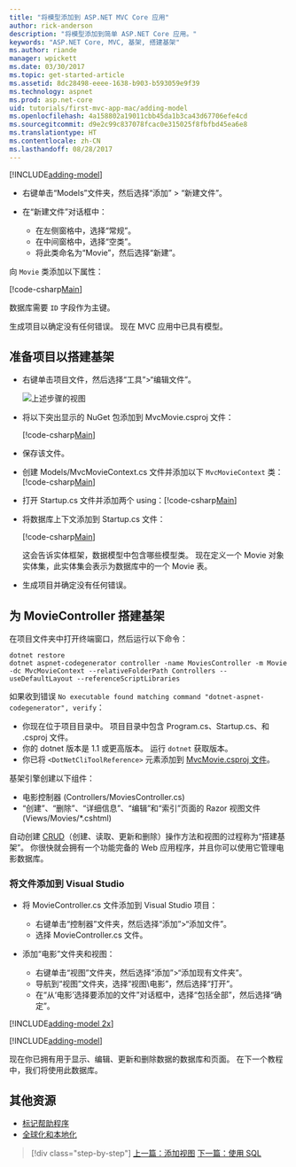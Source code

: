 ```yaml
---
title: "将模型添加到 ASP.NET MVC Core 应用"
author: rick-anderson
description: "将模型添加到简单 ASP.NET Core 应用。"
keywords: "ASP.NET Core, MVC, 基架, 搭建基架"
ms.author: riande
manager: wpickett
ms.date: 03/30/2017
ms.topic: get-started-article
ms.assetid: 8dc28498-eeee-1638-b903-b593059e9f39
ms.technology: aspnet
ms.prod: asp.net-core
uid: tutorials/first-mvc-app-mac/adding-model
ms.openlocfilehash: 4a158802a19011cbb45da1b3ca43d67706efe4cd
ms.sourcegitcommit: d9e2c99c837078fcac0e315025f8fbfbd45ea6e8
ms.translationtype: HT
ms.contentlocale: zh-CN
ms.lasthandoff: 08/28/2017
---
```

[!INCLUDE[adding-model](../../includes/mvc-intro/adding-model1.md)]

* 右键单击“Models”文件夹，然后选择“添加” > “新建文件”。 
* 在“新建文件”对话框中：

  * 在左侧窗格中，选择“常规”。
  * 在中间窗格中，选择“空类”。
  * 将此类命名为“Movie”，然后选择“新建”。

向 `Movie` 类添加以下属性：

[!code-csharp[Main](../../tutorials/first-mvc-app/start-mvc/sample/MvcMovie/Models/MovieNoEF.cs?name=snippet_1)]

数据库需要 `ID` 字段作为主键。

生成项目以确定没有任何错误。 现在 MVC 应用中已具有模型。

## <a name="prepare-the-project-for-scaffolding"></a>准备项目以搭建基架

- 右键单击项目文件，然后选择“工具”>“编辑文件”。

  ![上述步骤的视图](adding-model/_static/1.png)

- 将以下突出显示的 NuGet 包添加到 MvcMovie.csproj 文件：
             
  [!code-csharp[Main](../first-mvc-app-xplat/start-mvc/sample/MvcMovie/MvcMovie.csproj?highlight=7,10)]

- 保存该文件。

- 创建 Models/MvcMovieContext.cs 文件并添加以下 `MvcMovieContext` 类：[!code-csharp[Main](../../tutorials/first-mvc-app-xplat/start-mvc/sample/MvcMovie/Models/MvcMovieContext.cs)]
   
- 打开 Startup.cs 文件并添加两个 using：[!code-csharp[Main](../../tutorials/first-mvc-app-xplat/start-mvc/sample/MvcMovie/Startup.cs?name=snippet1&highlight=1,2)]

- 将数据库上下文添加到 Startup.cs 文件：

   [!code-csharp[Main](../../tutorials/first-mvc-app-xplat/start-mvc/sample/MvcMovie/Startup.cs?name=snippet2&highlight=6-7)]

  这会告诉实体框架，数据模型中包含哪些模型类。 现在定义一个 Movie 对象实体集，此实体集会表示为数据库中的一个 Movie 表。

- 生成项目并确定没有任何错误。

## <a name="scaffold-the-moviecontroller"></a>为 MovieController 搭建基架

在项目文件夹中打开终端窗口，然后运行以下命令：

```
dotnet restore
dotnet aspnet-codegenerator controller -name MoviesController -m Movie -dc MvcMovieContext --relativeFolderPath Controllers --useDefaultLayout --referenceScriptLibraries 
```
如果收到错误 `No executable found matching command "dotnet-aspnet-codegenerator", verify`：

 * 你现在位于项目目录中。 项目目录中包含 Program.cs、Startup.cs、和 .csproj 文件。
 * 你的 dotnet 版本是 1.1 或更高版本。 运行 `dotnet` 获取版本。
 * 你已将 `<DotNetCliToolReference>` 元素添加到 [MvcMovie.csproj 文件](#prepare-the-project-for-scaffolding)。
 
<!--
> [!NOTE]
> If you get an error when the scaffolding command runs, see [issue 444 in the scaffolding repository](https://github.com/aspnet/scaffolding/issues/444) for a workaround.
-->

基架引擎创建以下组件：

* 电影控制器 (Controllers/MoviesController.cs)
* “创建”、“删除”、“详细信息”、“编辑”和“索引”页面的 Razor 视图文件 (Views/Movies/\*.cshtml)

自动创建 [CRUD](https://en.wikipedia.org/wiki/Create,_read,_update_and_delete)（创建、读取、更新和删除）操作方法和视图的过程称为“搭建基架”。 你很快就会拥有一个功能完备的 Web 应用程序，并且你可以使用它管理电影数据库。

### <a name="add-the-files-to-visual-studio"></a>将文件添加到 Visual Studio

* 将 MovieController.cs 文件添加到 Visual Studio 项目：

  * 右键单击“控制器”文件夹，然后选择“添加”>“添加文件”。
  * 选择 MovieController.cs 文件。

* 添加“电影”文件夹和视图：

  * 右键单击“视图”文件夹，然后选择“添加”>“添加现有文件夹”。
  * 导航到“视图”文件夹，选择“视图\电影”，然后选择“打开”。
  * 在“从‘电影’选择要添加的文件”对话框中，选择“包括全部”，然后选择“确定”。

[!INCLUDE[adding-model 2x](../../includes/mvc-intro/adding-model2xp.md)]

[!INCLUDE[adding-model](../../includes/mvc-intro/adding-model3.md)]

现在你已拥有用于显示、编辑、更新和删除数据的数据库和页面。 在下一个教程中，我们将使用此数据库。

## <a name="additional-resources"></a>其他资源

* [标记帮助程序](xref:mvc/views/tag-helpers/intro)
* [全球化和本地化](xref:fundamentals/localization)

>[!div class="step-by-step"]
[上一篇：添加视图](adding-view.md)
[下一篇：使用 SQL](working-with-sql.md)  
